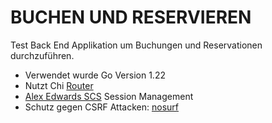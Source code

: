 # BUCHEN UND RESERVIEREN

Test Back End Applikation um Buchungen und Reservationen durchzuführen.

- Verwendet wurde Go Version 1.22
- Nutzt Chi [Router](https://github.com/go-chi/chi)
- [Alex Edwards SCS](https://github.com/alexedwards/scs/v2) Session Management
- Schutz gegen CSRF Attacken: [nosurf](https://github.com/justinas/nosurf)